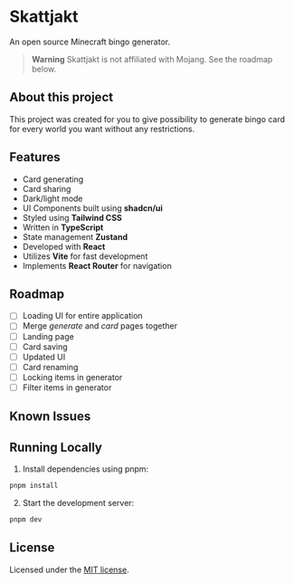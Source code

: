 # Skattjakt

An open source Minecraft bingo generator.

> **Warning**
> Skattjakt is not affiliated with Mojang.
> See the roadmap below.

## About this project

This project was created for you to give possibility to generate bingo card for every world you want without any restrictions.

## Features

- Сard generating
- Card sharing
- Dark/light mode
- UI Components built using **shadcn/ui**
- Styled using **Tailwind CSS**
- Written in **TypeScript**
- State management **Zustand**
- Developed with **React**
- Utilizes **Vite** for fast development
- Implements **React Router** for navigation

## Roadmap

- [ ] Loading UI for entire application
- [ ] Merge _generate_ and _card_ pages together
- [ ] Landing page
- [ ] Card saving
- [ ] Updated UI
- [ ] Card renaming
- [ ] Locking items in generator
- [ ] Filter items in generator

## Known Issues

## Running Locally

1. Install dependencies using pnpm:

```sh
pnpm install
```

2. Start the development server:

```sh
pnpm dev
```

## License

Licensed under the [MIT license](https://github.com/ImDarkly/skattjakt/blob/main/LICENSE).

